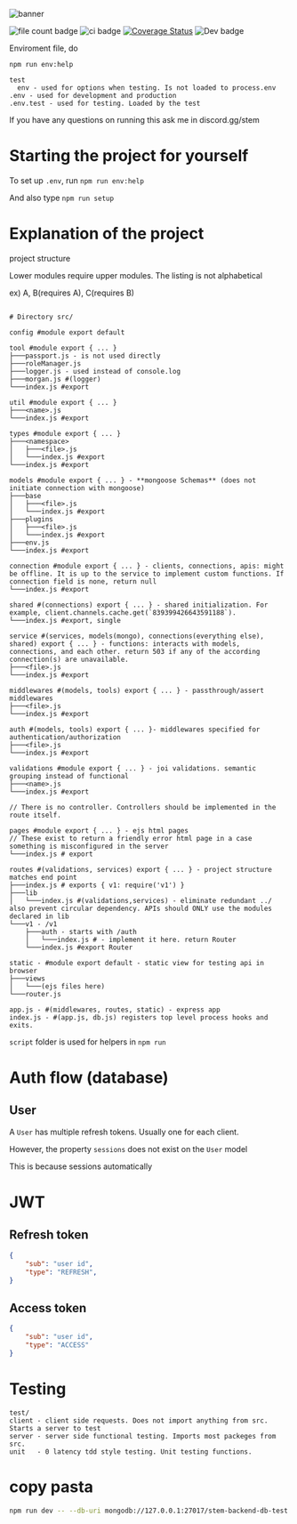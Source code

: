 ![banner](https://api.stem.help/v1/service/banner/html/STEM_Help_Backend)

![file count badge](https://api.stem.help/v1/service/badge/git/file-count)
![ci badge](https://github.com/stem-discord/stem-help-backend/actions/workflows/ci.yaml/badge.svg)
[![Coverage Status](https://coveralls.io/repos/github/stem-discord/stem-help-backend/badge.svg?branch=main)](https://coveralls.io/github/stem-discord/stem-help-backend?branch=main)
![Dev badge](https://img.shields.io/badge/Developing%20stage-Almost%20Stable-ff69b4)

Enviroment file, do

`npm run env:help`

```
test
  env - used for options when testing. Is not loaded to process.env
.env - used for development and production
.env.test - used for testing. Loaded by the test

```

If you have any questions on running this ask me in discord.gg/stem

# Starting the project for yourself

To set up `.env`, run `npm run env:help`

And also type `npm run setup`

# Explanation of the project

project structure

Lower modules require upper modules. The listing is not alphabetical

ex) A, B(requires A), C(requires B)

<!-- 
├───
│
└───
│   └───
 -->
```

# Directory src/

config #module export default

tool #module export { ... }
├───passport.js - is not used directly
├───roleManager.js
├───logger.js - used instead of console.log
├───morgan.js #(logger)
└───index.js #export

util #module export { ... }
├───<name>.js
└───index.js #export

types #module export { ... }
├───<namespace>
│   ├───<file>.js
│   └───index.js #export
└───index.js #export

models #module export { ... } - **mongoose Schemas** (does not initiate connection with mongoose)
├───base
│   ├───<file>.js
│   └───index.js #export
├───plugins
│   ├───<file>.js
│   └───index.js #export
├───env.js
└───index.js #export

connection #module export { ... } - clients, connections, apis: might be offline. It is up to the service to implement custom functions. If connection field is none, return null
└───index.js #export

shared #(connections) export { ... } - shared initialization. For example, client.channels.cache.get(`839399426643591188`). 
└───index.js #export, single

service #(services, models(mongo), connections(everything else), shared) export { ... } - functions: interacts with models, connections, and each other. return 503 if any of the according connection(s) are unavailable.
├───<file>.js
└───index.js #export

middlewares #(models, tools) export { ... } - passthrough/assert middlewares
├───<file>.js
└───index.js #export

auth #(models, tools) export { ... }- middlewares specified for authentication/authorization
├───<file>.js
└───index.js #export

validations #module export { ... } - joi validations. semantic grouping instead of functional
├───<name>.js
└───index.js #export

// There is no controller. Controllers should be implemented in the route itself.

pages #module export { ... } - ejs html pages
// These exist to return a friendly error html page in a case something is misconfigured in the server
└───index.js # export

routes #(validations, services) export { ... } - project structure matches end point
├───index.js # exports { v1: require('v1') }
├───lib
│   └───index.js #(validations,services) - eliminate redundant ../ also prevent circular dependency. APIs should ONLY use the modules declared in lib
└───v1 - /v1
    ├───auth - starts with /auth
    │   └───index.js # - implement it here. return Router
    └───index.js #export Router

static - #module export default - static view for testing api in browser
├───views
│   └───(ejs files here)
└───router.js

app.js - #(middlewares, routes, static) - express app
index.js - #(app.js, db.js) registers top level process hooks and exits.

```

`script` folder is used for helpers in `npm run`

# Auth flow (database)

## User

A `User` has multiple refresh tokens. Usually one for each client.

However, the property `sessions` does not exist on the `User` model

This is because sessions automatically 



# JWT

## Refresh token

```json
{
    "sub": "user id",
    "type": "REFRESH",
}
```

## Access token

```json
{
    "sub": "user id",
    "type": "ACCESS"
}
```

# Testing

```
test/
client - client side requests. Does not import anything from src. Starts a server to test
server - server side functional testing. Imports most packeges from src.
unit   - 0 latency tdd style testing. Unit testing functions.
```
# copy pasta

```sh
npm run dev -- --db-uri mongodb://127.0.0.1:27017/stem-backend-db-test 
```
